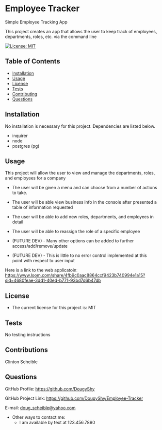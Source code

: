 # Employee Tracker
Simple Employee Tracking App

 This project creates an app that allows the user to keep track of employees, departments, roles, etc. via the command line


[![License: MIT](https://img.shields.io/badge/License-MIT-yellow.svg)](https://opensource.org/licenses/MIT)

## Table of Contents

  - [Installation](#installation)
  - [Usage](#usage)
  - [License](#license)
  - [Tests](#tests)
  - [Contributing](#contributions)
  - [Questions](#questions)

## Installation

No installation is necessary for this project. Dependencies are listed below.

  - inquirer
  - node
  - postgres (pg)

## Usage

 This project will allow the user to view and manage the departments, roles, and employees for a company

 - The user will be given a menu and can choose from a number of actions to take.
 - The user will be able view business info in the console after presented a table of information requested
 - The user will be able to add new roles, departments, and employees in detail
 - The user will be able to reassign the role of a specific employee

 - (FUTURE DEV) - Many other options can be added to further access/add/remove/update
 - (FUTURE DEV) - This is little to no error control implemented at this point with respect to user input

Here is a link to the web applicatoin: https://www.loom.com/share/4fb9c0aac8864ccf9423b740994e1a15?sid=4680feae-3dd1-40ed-b771-93bd7d6b47db

## License

 - The current license for this project is: MIT

## Tests

No testing instructions

## Contributions

Clinton Scheible

## Questions

GitHub Profile: https://github.com/DougyShy

GitHub Project Link: https://github.com/DougyShy/Employee-Tracker

E-mail: doug_scheible@yahoo.com

 - Other ways to contact me:
    - I am available by text at 123.456.7890